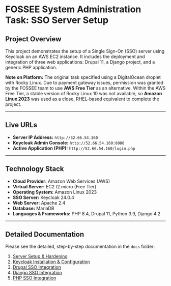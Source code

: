 # FOSSEE System Administration Task: SSO Server Setup

## Project Overview

This project demonstrates the setup of a Single Sign-On (SSO) server using Keycloak on an AWS EC2 instance. It includes the deployment and integration of three web applications: Drupal 11, a Django project, and a generic PHP application.

**Note on Platform:** The original task specified using a DigitalOcean droplet with Rocky Linux. Due to payment gateway issues, permission was granted by the FOSSEE team to use **AWS Free Tier** as an alternative. Within the AWS Free Tier, a stable version of Rocky Linux 10 was not available, so **Amazon Linux 2023** was used as a close, RHEL-based equivalent to complete the project.

---

## Live URLs

* **Server IP Address:** `http://52.66.54.160`
* **Keycloak Admin Console:** `http://52.66.54.160:8080`
* **Active Application (PHP):** `http://52.66.54.160/login.php`

---

## Technology Stack

* **Cloud Provider:** Amazon Web Services (AWS)
* **Virtual Server:** EC2 t2.micro (Free Tier)
* **Operating System:** Amazon Linux 2023
* **SSO Server:** Keycloak 24.0.4
* **Web Server:** Apache 2.4
* **Database:** MariaDB
* **Languages & Frameworks:** PHP 8.4, Drupal 11, Python 3.9, Django 4.2

---

## Detailed Documentation

Please see the detailed, step-by-step documentation in the `docs` folder:

1.  [Server Setup & Hardening](./docs/01-server-setup.md)
2.  [Keycloak Installation & Configuration](./docs/02-keycloak-setup.md)
3.  [Drupal SSO Integration](./docs/03-drupal-sso.md)
4.  [Django SSO Integration](./docs/04-django-sso.md)
5.  [PHP SSO Integration](./docs/05-php-sso.md)